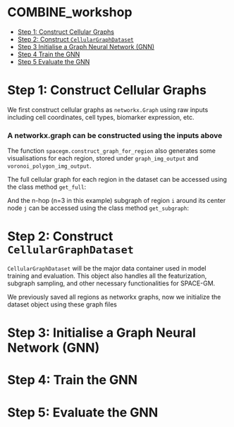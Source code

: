 # COMBINE_workshop
* [Step 1: Construct Cellular Graphs](#step-1-construct-cellular-graphs)
* [Step 2: Construct `CellularGraphDataset`](#step-2-construct-cellulargraphdataset)
* [Step 3 Initialise a Graph Neural Network (GNN)](#step-3-initialise-a-graph-neural-network-gnn)
* [Step 4 Train the GNN](#step-4-train-the-gnn)
* [Step 5 Evaluate the GNN](#step-5-evaluate-the-gnn)

# Step 1: Construct Cellular Graphs

We first construct cellular graphs as `networkx.Graph` using raw inputs including cell coordinates, cell types, biomarker expression, etc.

### A networkx.graph can be constructed using the inputs above

The function `spacegm.construct_graph_for_region` also generates some visualisations for each region, stored under `graph_img_output` and `voronoi_polygon_img_output`.

The full cellular graph for each region in the dataset can be accessed using the class method `get_full`:

And the n-hop (n=3 in this example) subgraph of region `i` around its center node `j` can be accessed using the class method `get_subgraph`: 

# Step 2: Construct `CellularGraphDataset`

`CellularGraphDataset` will be the major data container used in model training and evaluation. This object also handles all the featurization, subgraph sampling, and other necessary functionalities for SPACE-GM.

We previously saved all regions as networkx graphs, now we initialize the dataset object using these graph files

# Step 3: Initialise a Graph Neural Network (GNN)

# Step 4: Train the GNN

# Step 5: Evaluate the GNN